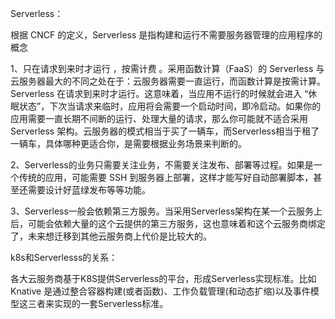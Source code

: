 Serverless：

根据 CNCF 的定义，Serverless 是指构建和运行不需要服务器管理的应用程序的概念

1、只在请求到来时才运行 ，按需计费 。采用函数计算（FaaS）的 Serverless 与云服务器最大的不同之处在于：云服务器需要一直运行，而函数计算是按需计算。Serverless 在请求到来时才运行。这意味着，当应用不运行的时候就会进入 “休眠状态”，下次当请求来临时，应用将会需要一个启动时间，即冷启动。如果你的应用需要一直长期不间断的运行、处理大量的请求，那么你可能就不适合采用 Serverless 架构。云服务器的模式相当于买了一辆车，而Serverless相当于租了一辆车，具体哪种更适合你，是需要根据业务场景来判断的。

2、Serverless的业务只需要关注业务，不需要关注发布、部署等过程。如果是一个传统的应用，可能需要 SSH 到服务器上部署，这样才能写好自动部署脚本，甚至还需要设计好蓝绿发布等等功能。

3、Serverless一般会依赖第三方服务。当采用Serverless架构在某一个云服务上后，可能会依赖大量的这个云提供的第三方服务，这也意味着和这个云服务商绑定了，未来想迁移到其他云服务商上代价是比较大的。



k8s和Serverlesss的关系：

各大云服务商基于K8S提供Serverless的平台，形成Serverless实现标准。比如 Knative 是通过整合容器构建(或者函数)、工作负载管理(和动态扩缩)以及事件模型这三者来实现的一套Serverless标准。